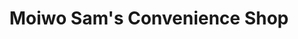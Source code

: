 ---
title: "Moiwo Sam's Convenience Shop"
url: /buedu/moiwo-sams-convenience-shop-sahr-kalah-street/
shop: Lebensmittel
---